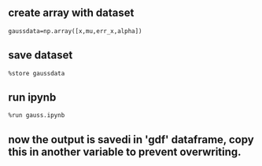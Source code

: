## create array with dataset
```gaussdata=np.array([x,mu,err_x,alpha])```
## save dataset
```%store gaussdata```
## run ipynb
```%run gauss.ipynb```
## now the output is savedi in 'gdf' dataframe, copy this in another variable to prevent overwriting.
